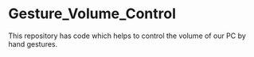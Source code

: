 # Gesture_Volume_Control
This repository has code which helps to control the volume of our PC by hand gestures. 

